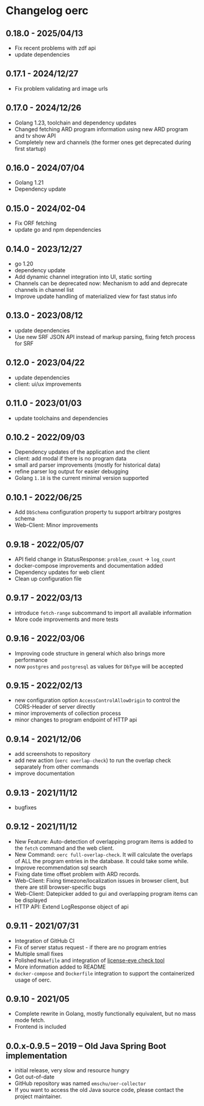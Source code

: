 # Changelog oerc

## 0.18.0 - 2025/04/13
- Fix recent problems with zdf api
- update dependencies

## 0.17.1 - 2024/12/27
- Fix problem validating ard image urls

## 0.17.0 - 2024/12/26
- Golang 1.23, toolchain and dependency updates
- Changed fetching ARD program information using new ARD program and tv show API 
- Completely new ard channels (the former ones get deprecated during first startup)

## 0.16.0 - 2024/07/04
- Golang 1.21
- Dependency update

## 0.15.0 - 2024/02-04
- Fix ORF fetching
- update go and npm dependencies

## 0.14.0 - 2023/12/27
- go 1.20
- dependency update
- Add dynamic channel integration into UI, static sorting
- Channels can be deprecated now: Mechanism to add and deprecate channels in channel list
- Improve update handling of materialized view for fast status info

## 0.13.0 - 2023/08/12
- update dependencies
- Use new SRF JSON API instead of markup parsing, fixing fetch process for SRF

## 0.12.0 - 2023/04/22
- update dependencies
- client: ui/ux improvements

## 0.11.0 - 2023/01/03
- update toolchains and dependencies

## 0.10.2 - 2022/09/03
- Dependency updates of the application and the client
- client: add modal if there is no program data
- small ard parser improvements (mostly for historical data)
- refine parser log output for easier debugging
- Golang `1.18` is the current minimal version supported 

## 0.10.1 - 2022/06/25
- Add `DbSchema` configuration property tu support arbitrary postgres schema
- Web-Client: Minor improvements

## 0.9.18 - 2022/05/07
- API field change in StatusResponse: `problem_count` -> `log_count`
- docker-compose improvements and documentation added
- Dependency updates for web client
- Clean up configuration file

## 0.9.17 - 2022/03/13
- introduce `fetch-range` subcommand to import all available information
- More code improvements and more tests

## 0.9.16 - 2022/03/06
- Improving code structure in general which also brings more performance
- now `postgres` and `postgresql` as values for `DbType` will be accepted

## 0.9.15 - 2022/02/13
- new configuration option `AccessControlAllowOrigin` to control the CORS-Header of server directly
- minor improvements of collection process
- minor changes to program endpoint of HTTP api

## 0.9.14 - 2021/12/06
- add screenshots to repository
- add new action (`oerc overlap-check`) to run the overlap check separately from other commands
- improve documentation

## 0.9.13 - 2021/11/12
- bugfixes

## 0.9.12 - 2021/11/12
- New Feature: Auto-detection of overlapping program items is added to the `fetch` command and the web client.
- New Command: `oerc full-overlap-check`. It will calculate the overlaps of ALL the program entries 
  in the database. It could take some while.
- Improve recommendation sql search
- Fixing date time offset problem with ARD records.
- Web-Client: Fixing timezone/localization issues in browser client, but there are still browser-specific bugs
- Web-Client: Datepicker added to gui and overlapping program items can be displayed
- HTTP API: Extend LogResponse object of api

## 0.9.11 - 2021/07/31
- Integration of GitHub CI
- Fix of server status request - if there are no program entries
- Multiple small fixes
- Polished `Makefile` and integration of [license-eye check tool](https://github.com/apache/skywalking-eyes)
- More information added to README
- `docker-compose` and `Dockerfile` integration to support the containerized usage of oerc.

## 0.9.10 - 2021/05
- Complete rewrite in Golang, mostly functionally equivalent, but no mass mode fetch.
- Frontend is included

## 0.0.x-0.9.5 – 2019 – Old Java Spring Boot implementation
- initial release, very slow and resource hungry
- Got out-of-date
- GitHub repository was named `emschu/oer-collector`
- If you want to access the old Java source code, please contact the project maintainer.